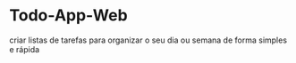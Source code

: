 # Todo-App-Web
criar listas de tarefas para organizar o seu dia ou semana de forma simples e rápida
